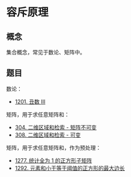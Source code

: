 # 容斥原理

## 概念

集合概念，常见于数论、矩阵中。

## 题目

数论：

- [1201. 丑数 III](https://leetcode-cn.com/problems/ugly-number-iii/)

矩阵，用于求任意矩阵和：

- [304. 二维区域和检索 - 矩阵不可变](https://leetcode-cn.com/problems/range-sum-query-2d-immutable/)
- [308. 二维区域和检索 - 可变](https://leetcode-cn.com/problems/range-sum-query-2d-mutable/)

矩阵，用于求任意矩阵和，作为预处理：

- [1277. 统计全为 1 的正方形子矩阵](https://leetcode-cn.com/problems/count-square-submatrices-with-all-ones/)
- [1292. 元素和小于等于阈值的正方形的最大边长](https://leetcode-cn.com/problems/maximum-side-length-of-a-square-with-sum-less-than-or-equal-to-threshold/)

